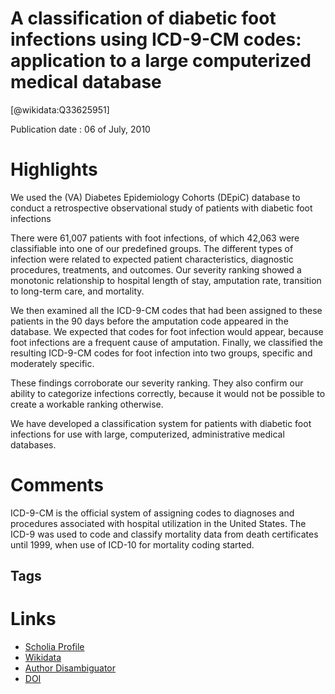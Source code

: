 
A classification of diabetic foot infections using ICD-9-CM codes: application to a large computerized medical database
=======================================================================================================================
  
  [@wikidata:Q33625951]  
  
Publication date : 06 of July, 2010  

# Highlights
We used the (VA) Diabetes Epidemiology Cohorts (DEpiC) database to conduct a retrospective
observational study of patients with diabetic foot infections

There were 61,007 patients with foot infections, of which 42,063 were classifiable into one of our
predefined groups. The different types of infection were related to expected patient characteristics, diagnostic
procedures, treatments, and outcomes. Our severity ranking showed a monotonic relationship to hospital length of
stay, amputation rate, transition to long-term care, and mortality.

We then examined all
the ICD-9-CM codes that had been assigned to these
patients in the 90 days before the amputation code
appeared in the database. We expected that codes for
foot infection would appear, because foot infections are
a frequent cause of amputation. Finally, we classified the
resulting ICD-9-CM codes for foot infection into two
groups, specific and moderately specific.

These findings corroborate our severity ranking. They
also confirm our ability to categorize infections correctly, because it would not be possible to create a
workable ranking otherwise.

We have developed a classification system for patients
with diabetic foot infections for use with large, computerized, administrative medical databases.
# Comments

ICD-9-CM is the official system of assigning codes to diagnoses and procedures associated with hospital utilization in the United States. The ICD-9 was used to code and classify mortality data from death certificates until 1999, when use of ICD-10 for mortality coding started.
## Tags

# Links
  
 * [Scholia Profile](https://scholia.toolforge.org/work/Q33625951)  
 * [Wikidata](https://www.wikidata.org/wiki/Q33625951)  
 * [Author Disambiguator](https://author-disambiguator.toolforge.org/work_item_oauth.php?id=Q33625951&batch_id=&match=1&author_list_id=&doit=Get+author+links+for+work)  
 * [DOI](https://doi.org/10.1186/1472-6963-10-192)  
